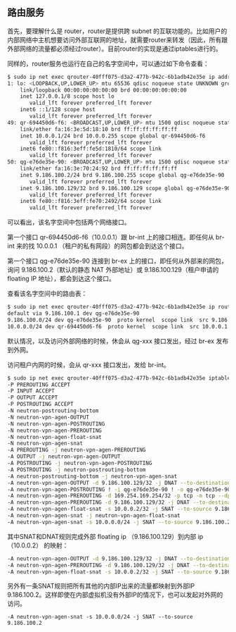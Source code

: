 ## 路由服务
首先，要理解什么是 router，router是提供跨 subnet 的互联功能的。比如用户的内部网络中主机想要访问外部互联网的地址，就需要router来转发（因此，所有跟外部网络的流量都必须经过router）。目前router的实现是通过iptables进行的。

同样的，router服务也运行在自己的名字空间中，可以通过如下命令查看：
```sh
$ sudo ip net exec qrouter-40fff075-d3a2-477b-942c-6b1adb42e35e ip addr
1: lo: <LOOPBACK,UP,LOWER_UP> mtu 65536 qdisc noqueue state UNKNOWN group default
    link/loopback 00:00:00:00:00:00 brd 00:00:00:00:00:00
    inet 127.0.0.1/8 scope host lo
       valid_lft forever preferred_lft forever
    inet6 ::1/128 scope host
       valid_lft forever preferred_lft forever
49: qr-694450d6-f6: <BROADCAST,UP,LOWER_UP> mtu 1500 qdisc noqueue state UNKNOWN group default
    link/ether fa:16:3e:5d:18:10 brd ff:ff:ff:ff:ff:ff
    inet 10.0.0.1/24 brd 10.0.0.255 scope global qr-694450d6-f6
       valid_lft forever preferred_lft forever
    inet6 fe80::f816:3eff:fe5d:1810/64 scope link
       valid_lft forever preferred_lft forever
50: qg-e76de35e-90: <BROADCAST,UP,LOWER_UP> mtu 1500 qdisc noqueue state UNKNOWN group default
    link/ether fa:16:3e:70:24:92 brd ff:ff:ff:ff:ff:ff
    inet 9.186.100.2/24 brd 9.186.100.255 scope global qg-e76de35e-90
       valid_lft forever preferred_lft forever
    inet 9.186.100.129/32 brd 9.186.100.129 scope global qg-e76de35e-90
       valid_lft forever preferred_lft forever
    inet6 fe80::f816:3eff:fe70:2492/64 scope link
       valid_lft forever preferred_lft forever
```
可以看出，该名字空间中包括两个网络接口。

第一个接口 qr-694450d6-f6（10.0.0.1）跟 br-int 上的接口相连。即任何从 br-int 来的找 10.0.0.1 （租户的私有网段）的网包都会到达这个接口。

第一个接口 qg-e76de35e-90 连接到 br-ex 上的接口，即任何从外部来的网包，询问 9.186.100.2（默认的静态 NAT 外部地址）或 9.186.100.129（租户申请的 floating IP 地址），都会到达这个接口。

查看该名字空间中的路由表：
```sh
$ sudo ip net exec qrouter-40fff075-d3a2-477b-942c-6b1adb42e35e ip route
default via 9.186.100.1 dev qg-e76de35e-90
9.186.100.0/24 dev qg-e76de35e-90  proto kernel  scope link  src 9.186.100.2
10.0.0.0/24 dev qr-694450d6-f6  proto kernel  scope link  src 10.0.0.1
```
默认情况，以及访问外部网络的时候，休会从 qg-xxx 接口发出，经过 br-ex 发布到外网。

访问租户内网的时候，会从 qr-xxx 接口发出，发给 br-int。

```sh
$ sudo ip net exec qrouter-40fff075-d3a2-477b-942c-6b1adb42e35e iptables -t nat -S
-P PREROUTING ACCEPT
-P INPUT ACCEPT
-P OUTPUT ACCEPT
-P POSTROUTING ACCEPT
-N neutron-postrouting-bottom
-N neutron-vpn-agen-OUTPUT
-N neutron-vpn-agen-POSTROUTING
-N neutron-vpn-agen-PREROUTING
-N neutron-vpn-agen-float-snat
-N neutron-vpn-agen-snat
-A PREROUTING -j neutron-vpn-agen-PREROUTING
-A OUTPUT -j neutron-vpn-agen-OUTPUT
-A POSTROUTING -j neutron-vpn-agen-POSTROUTING
-A POSTROUTING -j neutron-postrouting-bottom
-A neutron-postrouting-bottom -j neutron-vpn-agen-snat
-A neutron-vpn-agen-OUTPUT -d 9.186.100.129/32 -j DNAT --to-destination 10.0.0.2
-A neutron-vpn-agen-POSTROUTING ! -i qg-e76de35e-90 ! -o qg-e76de35e-90 -m conntrack ! --ctstate DNAT -j ACCEPT
-A neutron-vpn-agen-PREROUTING -d 169.254.169.254/32 -p tcp -m tcp --dport 80 -j REDIRECT --to-ports 9697
-A neutron-vpn-agen-PREROUTING -d 9.186.100.129/32 -j DNAT --to-destination 10.0.0.2
-A neutron-vpn-agen-float-snat -s 10.0.0.2/32 -j SNAT --to-source 9.186.100.129
-A neutron-vpn-agen-snat -j neutron-vpn-agen-float-snat
-A neutron-vpn-agen-snat -s 10.0.0.0/24 -j SNAT --to-source 9.186.100.2
```
其中SNAT和DNAT规则完成外部 floating ip （9.186.100.129）到内部 ip（10.0.0.2） 的映射：
```sh
-A neutron-vpn-agen-OUTPUT -d 9.186.100.129/32 -j DNAT --to-destination 10.0.0.2
-A neutron-vpn-agen-PREROUTING -d 9.186.100.129/32 -j DNAT --to-destination 10.0.0.2
-A neutron-vpn-agen-float-snat -s 10.0.0.2/32 -j SNAT --to-source 9.186.100.129
```

另外有一条SNAT规则把所有其他的内部IP出来的流量都映射到外部IP 9.186.100.2。这样即使在内部虚拟机没有外部IP的情况下，也可以发起对外网的访问。
```
-A neutron-vpn-agen-snat -s 10.0.0.0/24 -j SNAT --to-source 9.186.100.2
```
